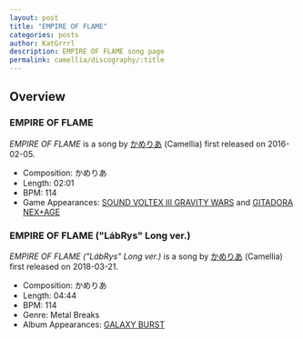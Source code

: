 ```yaml
---
layout: post
title: "EMPIRE OF FLAME"
categories: posts
author: KatGrrrl
description: EMPIRE OF FLAME song page
permalink: camellia/discography/:title
---
```


## Overview

### EMPIRE OF FLAME

*EMPIRE OF FLAME* is a song by [かめりあ](/camellia) (Camellia) first released on 2016-02-05.

* Composition: かめりあ
* Length: 02:01
* BPM: 114
* Game Appearances: [SOUND VOLTEX III GRAVITY WARS](https://remywiki.com/AC_SDVX_III) and [GITADORA NEX+AGE](https://remywiki.com/AC_GD_NEX%2BAGE)

### EMPIRE OF FLAME ("LábRys" Long ver.)

*EMPIRE OF FLAME ("LábRys" Long ver.)* is a song by [かめりあ](/camellia) (Camellia) first released on 2018-03-21.

* Composition: かめりあ
* Length: 04:44
* BPM: 114
* Genre: Metal Breaks
* Album Appearances: [GALAXY BURST](<{% link postsInclude/_posts/camellia/albums/GALAXY-BURST/2023-12-21-GALAXY-BURST.md %}>)
